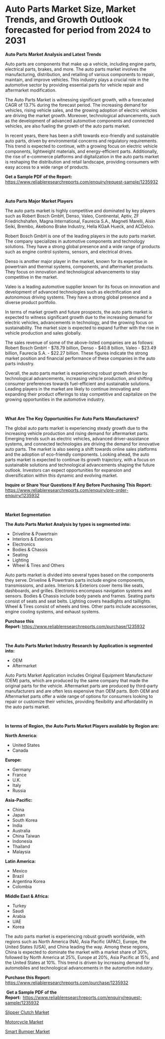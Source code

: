 <p><h1>Auto Parts Market Size, Market Trends, and Growth Outlook forecasted for period from 2024 to 2031</h1></p><p><strong>Auto Parts Market Analysis and Latest Trends</strong></p>
<p><p>Auto parts are components that make up a vehicle, including engine parts, electrical parts, brakes, and more. The auto parts market involves the manufacturing, distribution, and retailing of various components to repair, maintain, and improve vehicles. This industry plays a crucial role in the automotive sector by providing essential parts for vehicle repair and aftermarket modification.</p><p>The Auto Parts Market is witnessing significant growth, with a forecasted CAGR of 13.7% during the forecast period. The increasing demand for vehicles, rising vehicle sales, and the growing adoption of electric vehicles are driving the market growth. Moreover, technological advancements, such as the development of advanced automotive components and connected vehicles, are also fueling the growth of the auto parts market.</p><p>In recent years, there has been a shift towards eco-friendly and sustainable auto parts, driven by environmental concerns and regulatory requirements. This trend is expected to continue, with a growing focus on electric vehicle components, lightweight materials, and energy-efficient parts. Additionally, the rise of e-commerce platforms and digitalization in the auto parts market is reshaping the distribution and retail landscape, providing consumers with easy access to a wide range of products.</p></p>
<p><strong>Get a Sample PDF of the Report:&nbsp;</strong> <a href="https://www.reliableresearchreports.com/enquiry/request-sample/1235932">https://www.reliableresearchreports.com/enquiry/request-sample/1235932</a></p>
<p>&nbsp;</p>
<p><strong>Auto Parts Major Market Players</strong></p>
<p><p>The auto parts market is highly competitive and dominated by key players such as Robert Bosch GmbH, Denso, Valeo, Continental, Aptiv, ZF Friedrichshafen, Magna International, Faurecia S.A., Magneti Marelli, Aisin Seiki, Brembo, Akebono Brake Industry, Hella KGaA Hueck, and ACDelco. </p><p>Robert Bosch GmbH is one of the leading players in the auto parts market. The company specializes in automotive components and technology solutions. They have a strong global presence and a wide range of products such as engine control systems, sensors, and electrical drives. </p><p>Denso is another major player in the market, known for its expertise in powertrain and thermal systems, components, and aftermarket products. They focus on innovation and technological advancements to stay competitive in the market. </p><p>Valeo is a leading automotive supplier known for its focus on innovation and development of advanced technologies such as electrification and autonomous driving systems. They have a strong global presence and a diverse product portfolio. </p><p>In terms of market growth and future prospects, the auto parts market is expected to witness significant growth due to the increasing demand for electric vehicles, advancements in technology, and the growing focus on sustainability. The market size is expected to expand further with the rise in vehicle production and sales globally. </p><p>The sales revenue of some of the above-listed companies are as follows: Robert Bosch GmbH - $78.79 billion, Denso - $40.8 billion, Valeo - $23.49 billion, Faurecia S.A. - $22.27 billion. These figures indicate the strong market position and financial performance of these companies in the auto parts industry. </p><p>Overall, the auto parts market is experiencing robust growth driven by technological advancements, increasing vehicle production, and shifting consumer preferences towards fuel-efficient and sustainable solutions. Leading players in the market are likely to continue innovating and expanding their product offerings to stay competitive and capitalize on the growing opportunities in the automotive industry.</p></p>
<p>&nbsp;</p>
<p><strong>What Are The Key Opportunities For Auto Parts Manufacturers?</strong></p>
<p><p>The global auto parts market is experiencing steady growth due to the increasing vehicle production and rising demand for aftermarket parts. Emerging trends such as electric vehicles, advanced driver-assistance systems, and connected technologies are driving the demand for innovative auto parts. The market is also seeing a shift towards online sales platforms and the adoption of eco-friendly components. Looking ahead, the auto parts market is expected to continue its growth trajectory, with a focus on sustainable solutions and technological advancements shaping the future outlook. Investors can expect opportunities for expansion and diversification within this dynamic and evolving market.</p></p>
<p><strong>Inquire or Share Your Questions If Any Before Purchasing This Report:</strong> <a href="https://www.reliableresearchreports.com/enquiry/pre-order-enquiry/1235932">https://www.reliableresearchreports.com/enquiry/pre-order-enquiry/1235932</a></p>
<p>&nbsp;</p>
<p><strong>Market Segmentation</strong></p>
<p><strong>The Auto Parts Market Analysis by types is segmented into:</strong></p>
<p><ul><li>Driveline & Powertrain</li><li>Interiors & Exteriors</li><li>Electronics</li><li>Bodies & Chassis</li><li>Seating</li><li>Lighting</li><li>Wheel & Tires and Others</li></ul></p>
<p><p>Auto parts market is divided into several types based on the components they serve. Driveline & Powertrain parts include engine components, transmissions, and axles. Interiors & Exteriors cover items like seats, dashboards, and grilles. Electronics encompass navigation systems and sensors. Bodies & Chassis include body panels and frames. Seating parts consist of seats and seat belts. Lighting covers headlights and taillights. Wheel & Tires consist of wheels and tires. Other parts include accessories, engine cooling systems, and exhaust systems.</p></p>
<p><strong>Purchase this Report:&nbsp;</strong><a href="https://www.reliableresearchreports.com/purchase/1235932">https://www.reliableresearchreports.com/purchase/1235932</a></p>
<p>&nbsp;</p>
<p><strong>The Auto Parts Market Industry Research by Application is segmented into:</strong></p>
<p><ul><li>OEM</li><li>Aftermarket</li></ul></p>
<p><p>Auto Parts Market Application includes Original Equipment Manufacturer (OEM) parts, which are produced by the same company that made the original parts for the vehicle. Aftermarket parts are produced by third-party manufacturers and are often less expensive than OEM parts. Both OEM and Aftermarket parts offer a wide range of options for consumers looking to repair or customize their vehicles, providing flexibility and affordability in the auto parts market.</p></p>
<p>&nbsp;</p>
<p><strong>In terms of Region, the Auto Parts Market Players available by Region are:</strong></p>
<p>
    <p> <strong> North America: </strong>
        <ul>
            <li>United States</li>
            <li>Canada</li>
        </ul>
        </p> 
    <p> <strong> Europe: </strong>
        <ul>
            <li>Germany</li>
            <li>France</li>
            <li>U.K.</li>
            <li>Italy</li>
            <li>Russia</li>
        </ul>
        </p> 
    <p> <strong> Asia-Pacific: </strong>
        <ul>
            <li>China</li>
            <li>Japan</li>
            <li>South Korea</li>
            <li>India</li>
            <li>Australia</li>
            <li>China Taiwan</li>
            <li>Indonesia</li>
            <li>Thailand</li>
            <li>Malaysia</li>
        </ul>
        </p> 
    <p> <strong> Latin America: </strong>
        <ul>
            <li>Mexico</li>
            <li>Brazil</li>
            <li>Argentina Korea</li>
            <li>Colombia</li>
        </ul>
        </p> 
    <p> <strong> Middle East & Africa: </strong>
        <ul>
            <li>Turkey</li>
            <li>Saudi</li>
            <li>Arabia</li>
            <li>UAE</li>
            <li>Korea</li>
        </ul>
    </p>
    </p>
<p><p>The auto parts market is experiencing robust growth worldwide, with regions such as North America (NA), Asia Pacific (APAC), Europe, the United States (USA), and China leading the way. Among these regions, China is expected to dominate the market with a market share of 30%, followed by North America at 25%, Europe at 20%, Asia Pacific at 15%, and the United States at 10%. This trend is driven by increasing demand for automobiles and technological advancements in the automotive industry.</p></p>
<p><strong>Purchase this Report: </strong><a href="https://www.reliableresearchreports.com/purchase/1235932">https://www.reliableresearchreports.com/purchase/1235932</a></p>
<p>&nbsp;<strong>Get a Sample PDF of the Report:&nbsp;&nbsp;</strong><a href="https://www.reliableresearchreports.com/enquiry/request-sample/1235932">https://www.reliableresearchreports.com/enquiry/request-sample/1235932</a></p>
<p><strong></strong></p>
<p><p><a href="https://github.com/kosella/Market-Research-Report-List-2/blob/main/slipper-clutch-market.md">Slipper Clutch Market</a></p><p><a href="https://github.com/singletonthaxterkelliehr2df/Market-Research-Report-List-1/blob/main/motorcycle-market.md">Motorcycle Market</a></p><p><a href="https://github.com/kufem1/Market-Research-Report-List-1/blob/main/smart-bumper-market.md">Smart Bumper Market</a></p></p>